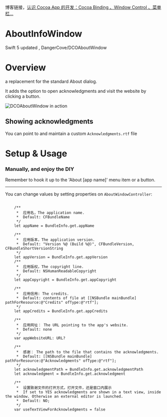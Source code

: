 

博客链接，[认识 Cocoa App 的开发：Cocoa Binding 、Window Control 、菜单栏...](https://juejin.im/post/5e68fa5be51d45270764f0e4)

# AboutInfoWindow
Swift 5 updated , DangerCove/DCOAboutWindow



# Overview

a replacement for the standard About dialog.

It adds the option to open acknowledgments and visit the website by clicking a button.

![DCOAboutWindow in action](https://raw.github.com/coyingcat/AboutInfoWindow/master/imgs/0.png)


## Showing acknowledgments

You can point to and maintain a custom `Acknowledgments.rtf` file

# Setup & Usage

### Manually, and enjoy the DIY

Remember to hook it up to the 'About [app name]' menu item or a button.

<hr>


You can change values by setting properties on `AboutWindowController`:

```

    /**
     *  应用名，The application name.
     *  Default: CFBundleName
     */
    let appName = BundleInfo.get.appName

    /**
     *  应用版本，The application version.
     *  Default: "Version %@ (Build %@)", CFBundleVersion, CFBundleShortVersionString
     */
    let appVersion = BundleInfo.get.appVersion
    /**
     *  应用版权，The copyright line.
     *  Default: NSHumanReadableCopyright
     */
    let appCopyright = BundleInfo.get.appCopyright

    /**
     *  应用信用: The credits.
     *  Default: contents of file at [[NSBundle mainBundle] pathForResource:@"Credits" ofType:@"rtf"];
     */
    let appCredits = BundleInfo.get.appCredits

    /**
     *  应用网址： The URL pointing to the app's website.
     *  Default: none
     */
    var appWebsiteURL: URL?

    /**
     *  感谢： The path to the file that contains the acknowledgments.
     *  Default: [[NSBundle mainBundle] pathForResource:@"Acknowledgments" ofType:@"rtf"];
     */
    let acknowledgmentPath = BundleInfo.get.acknowledgmentPath
    let acknowledgment = BundleInfo.get.acknowledgment

    /**
     *  设置致谢文件的打开方式，打开文件，还是窗口内展示
     *  If set to YES acknowledgments are shown in a text view, inside the window. Otherwise an external editor is launched.
     *  Default: NO;
     */
    var useTextViewForAcknowledgments = false

```